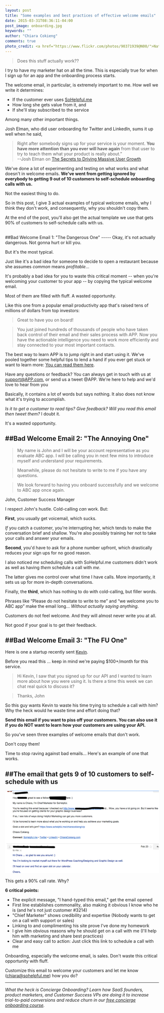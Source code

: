 ```yaml
---
layout: post
title: "Some examples and best practices of effective welcome emails"
date: 2015-03-31T08:36:11-04:00
post_image: onboarding.jpg
keywords: ""
author: "Chiara Cokieng"
comments: true
photo_credit: <a href="https://www.flickr.com/photos/90371939@N00/">Nathan</a>
---
```

>Does this stuff actually work??


I try to have my marketer hat on all the time. This is especially true for when I sign up for an app and the onboarding process starts.

The welcome email, in particular, is extremely important to me. How well we write it determines:

+ If the customer ever uses [SoHelpful.me](http://try.sohelpful.me/)
+ How long she gets value from it, and
+ If she'll stay subscribed to the service

Among many other important things.

Josh Elman, who did user onboarding for Twitter and LinkedIn, sums it up well when he said,

>Right after somebody signs up for your service is your moment. **You have more attention than you ever will have again** from that user to try to teach them what your product is really about.”
<br>--Josh Elman on [The Secrets to Driving Massive User Growth](https://www.youtube.com/watch?v=AaMqCWOfA1o)

We've done a lot of experimenting and testing on what works and what doesn't in welcome emails. **We've went from getting ignored by everybody to getting 9 out of 10 customers to self-schedule onboarding calls with us.**

Not the easiest thing to do.

So in this post, I give 3 actual examples of typical welcome emails, why I think they don't work, and consequently, why you shouldn't copy them.

At the end of the post, you'll also get the actual template we use that gets 90% of customers to self-schedule calls with us.


<br>
##Bad Welcome Email 1: "The Dangerous One"
-----
Okay, it's not actually dangerous. Not gonna hurt or kill you.

But it's the most typical.

Just like it's a bad idea for someone to decide to open a restaurant because she assumes *common* means *profitable*...

It's probably a bad idea for you to waste this critical moment -- when you're welcoming your customer to your app -- by copying the typical welcome email.

Most of them are filled with fluff. A wasted opportunity.

Like this one from a popular email productivity app that's raised tens of millions of dollars from top investors:

>Great to have you on board!

>You just joined hundreds of thousands of people who have taken back control of their email and their sales process with APP. Now you have the actionable intelligence you need to work more efficiently and stay connected to your most important contacts.
>
The best way to learn APP is to jump right in and start using it. We've pooled together some helpful tips to lend a hand if you ever get stuck or want to learn more: <u>You can read them here</u>.
>
Have any questions or feedback? You can always get in touch with us at support@APP.com, or send us a tweet @APP. We're here to help and we'd love to hear from you



Basically, it contains a lot of words but says nothing. It also does not know what it's trying to accomplish.

*Is it to get a customer to read tips? Give feedback? Will you read this email then tweet them?* I doubt it.

It's a wasted opportunity.

##Bad Welcome Email 2: "The Annoying One"
-----

>My name is John and I will be your account representative as you evaluate ABC app. I will be calling you in next few mins to introduce myself and understand your requirements.

>Meanwhile, please do not hesitate to write to me if you have any questions.

>We look forward to having you onboard successfully and we welcome to ABC app once again.

>
John, Customer Success Manager


I respect John's hustle. Cold-calling *can* work. But:

**First**, you usually get voicemail, which sucks.

*If* you catch a customer, you're interrupting her, which tends to make the conversation brief and shallow. You're also possibly training her not to take your calls and answer your emails.

**Second**, you'd have to ask for a phone number upfront, which drastically reduces your sign ups for no good reason.

I also noticed *me* scheduling calls with SoHelpful.me customers didn't work as well as having *them* schedule a call with *me*.

The latter gives me control over what time I have calls. More importantly, it sets us up for more in-depth conversations.

Finally, the **third**, which has nothing to do with cold-calling, but filler words.

Phrases like “Please do not hesitate to write to me” and “we welcome you to ABC app” make the email long... *Without actually saying anything*.

Customers do not feel welcome. And they will almost never write you at all.

Not good if your goal is to get their feedback.


##Bad Welcome Email 3: "The FU One"
-----

Here is one a startup recently sent [Kevin](https://twitter.com/kevindewalt).

Before you read this ... keep in mind we're paying $100+/month for this service.

>Hi Kevin,
>I saw that you signed up for our API and I wanted to learn more about how you were using it. Is there a time this week we can chat real quick to discuss it?

>Thanks,
>John


So this guy wants Kevin to waste his time trying to schedule a call with him? Why the heck would he waste time and effort doing that?

**Send this email if you want to piss off your customers. You can also use it if you do NOT want to learn how your customers are using your API.**


So you've seen three examples of welcome emails that don't work.

Don't copy them!

Time to stop raving against bad emails... Here's an example of one that works.

##The email that gets 9 of 10 customers to self-schedule with us
---


<a href="/images/welcome.png" target="_blank"><img src="/images/welcome.png" alt="Good Welcome Email"> </a>

This gets a 90% call rate. Why?

**6 critical points:**

+ The explicit message, "I hand-typed this email," get the email opened
+ First line establishes commonality, also making it obvious I know who he is (and he's not just customer #3214)
+ "Chief Marketer" shows credibility and expertise (Nobody wants to get on a call with support or sales)
+ Linking to and complimenting his site prove I've done my homework
+ I give him obvious reasons why he should get on a call with me (I'll help him with marketing and share best practices)
+ Clear and easy call to action: Just click this link to schedule a call with me

Onboarding, especially the welcome email, is sales. Don't waste this critical opportunity with fluff.

Customize this email to welcome your customers and let me know ([chiara@sohelpful.me](mailto:chiara@sohelpful.me)) how you do?

---

*What the heck is Concierge Onboarding? Learn how SaaS founders, product marketers, and Customer Success VPs are doing it to increase trial-to-paid conversions and reduce churn in our <a href="http://try.allaboard.io/concierge.html">free concierge onboarding course</a>.*